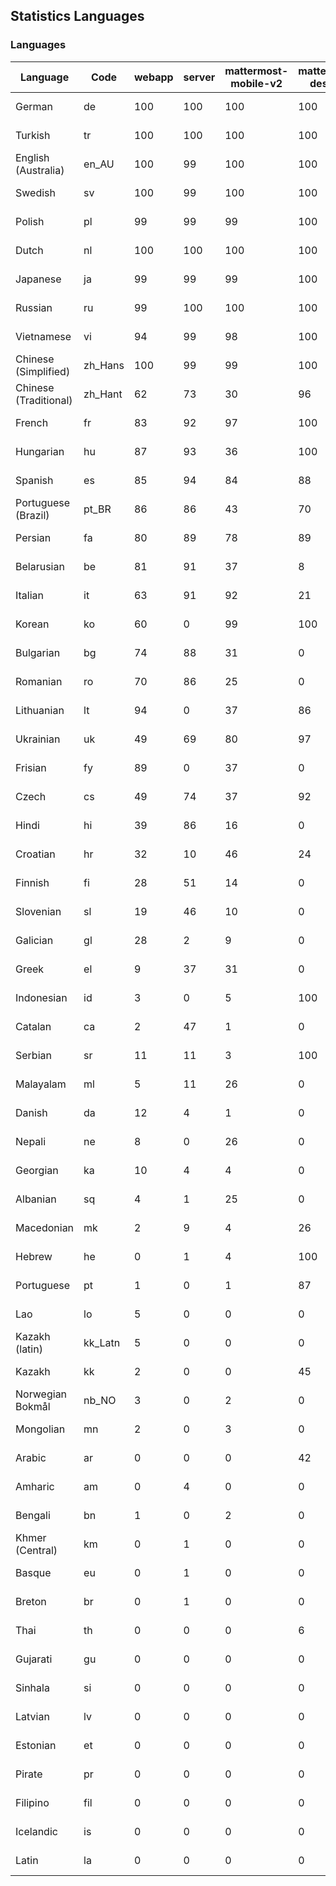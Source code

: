 ## Statistics Languages ##
###  Languages  ###
|Language|Code|webapp|server|mattermost-mobile-v2|mattermost-desktop|playbook-webapp|calls-webapp|Total|Last Modified|
|---|---|---|---|---|---|---|---|---|---|
|German|de| 100| 100| 100| 100| 0| 100| 100|2023-11-08T12:50:28.180000Z|
|Turkish|tr| 100| 100| 100| 100| 0| 100| 100|2023-11-10T09:30:47.738407Z|
|English (Australia)|en_AU| 100| 99| 100| 100| 0| 0| 99|2023-11-08T08:47:49.854184Z|
|Swedish|sv| 100| 99| 100| 100| 0| 100| 99|2023-11-07T11:56:42.195155Z|
|Polish|pl| 99| 99| 99| 100| 0| 100| 99|2023-11-07T11:56:11.261216Z|
|Dutch|nl| 100| 100| 100| 100| 0| 100| 99|2023-11-09T16:27:42.183118Z|
|Japanese|ja| 99| 99| 99| 100| 0| 100| 99|2023-11-07T11:55:22.369856Z|
|Russian|ru| 99| 100| 100| 100| 0| 76| 96|2023-11-10T08:43:56.751886Z|
|Vietnamese|vi| 94| 99| 98| 100| 0| 100| 96|2023-11-07T11:56:55.037592Z|
|Chinese (Simplified)|zh_Hans| 100| 99| 99| 100| 0| 100| 95|2023-11-08T01:23:53.836825Z|
|Chinese (Traditional)|zh_Hant| 62| 73| 30| 96| 0| 4| 88|2023-11-07T11:57:01.558430Z|
|French|fr| 83| 92| 97| 100| 0| 59| 84|2023-11-07T11:54:47.210572Z|
|Hungarian|hu| 87| 93| 36| 100| 0| 0| 83|2023-11-07T11:55:08.944580Z|
|Spanish|es| 85| 94| 84| 88| 0| 28| 81|2023-11-07T11:54:29.262462Z|
|Portuguese (Brazil)|pt_BR| 86| 86| 43| 70| 0| 100| 81|2023-11-07T11:56:17.598008Z|
|Persian|fa| 80| 89| 78| 89| 0| 0| 77|2023-11-07T11:54:38.516761Z|
|Belarusian|be| 81| 91| 37| 8| 0| 0| 76|2023-11-07T11:53:57.913596Z|
|Italian|it| 63| 91| 92| 21| 0| 24| 71|2023-11-07T11:55:18.935759Z|
|Korean|ko| 60| 0| 99| 100| 0| 100| 71|2023-11-07T11:55:37.810708Z|
|Bulgarian|bg| 74| 88| 31| 0| 0| 0| 70|2023-11-07T11:54:00.999613Z|
|Romanian|ro| 70| 86| 25| 0| 0| 0| 67|2023-11-07T11:56:23.766179Z|
|Lithuanian|lt| 94| 0| 37| 86| 0| 89| 63|2023-10-29T10:03:03.456834Z|
|Ukrainian|uk| 49| 69| 80| 97| 0| 0| 59|2023-11-07T11:56:51.932735Z|
|Frisian|fy| 89| 0| 37| 0| 0| 0| 57|2023-10-29T10:01:44.335093Z|
|Czech|cs| 49| 74| 37| 92| 0| 100| 54|2023-11-07T11:54:13.472359Z|
|Hindi|hi| 39| 86| 16| 0| 0| 0| 47|2023-11-07T11:55:02.737659Z|
|Croatian|hr| 32| 10| 46| 24| 0| 100| 33|2023-11-08T17:18:13.810090Z|
|Finnish|fi| 28| 51| 14| 0| 0| 0| 32|2023-11-07T11:54:41.624252Z|
|Slovenian|sl| 19| 46| 10| 0| 0| 0| 23|2023-11-07T11:56:33.053821Z|
|Galician|gl| 28| 2| 9| 0| 0| 0| 18|2023-10-29T10:01:48.607596Z|
|Greek|el| 9| 37| 31| 0| 0| 0| 18|2023-10-09T15:20:58.196617Z|
|Indonesian|id| 3| 0| 5| 100| 0| 0| 14|2023-11-07T11:55:12.955118Z|
|Catalan|ca| 2| 47| 1| 0| 0| 0| 13|2023-11-07T11:54:10.087147Z|
|Serbian|sr| 11| 11| 3| 100| 0| 0| 12|2023-10-24T20:58:17.537255Z|
|Malayalam|ml| 5| 11| 26| 0| 0| 0| 9|2023-10-24T20:55:57.621229Z|
|Danish|da| 12| 4| 1| 0| 0| 0| 8|2023-10-09T15:20:58.185551Z|
|Nepali|ne| 8| 0| 26| 0| 0| 0| 7|2023-10-09T15:20:58.498015Z|
|Georgian|ka| 10| 4| 4| 0| 0| 0| 7|2023-10-24T20:54:15.658025Z|
|Albanian|sq| 4| 1| 25| 0| 0| 0| 5|2023-10-25T09:51:18.065259Z|
|Macedonian|mk| 2| 9| 4| 26| 0| 0| 5|2023-10-27T10:06:30.928518Z|
|Hebrew|he| 0| 1| 4| 100| 0| 0| 4|2023-10-27T10:05:31.342590Z|
|Portuguese|pt| 1| 0| 1| 87| 0| 0| 4|2023-10-30T05:05:57.136879Z|
|Lao|lo| 5| 0| 0| 0| 0| 0| 3|2023-10-09T15:20:58.408506Z|
|Kazakh (latin)|kk_Latn| 5| 0| 0| 0| 0| 0| 3|2023-10-24T20:54:35.554803Z|
|Kazakh|kk| 2| 0| 0| 45| 0| 0| 3|2023-10-24T20:54:25.468925Z|
|Norwegian Bokmål|nb_NO| 3| 0| 2| 0| 0| 0| 2|2023-10-24T20:56:17.583395Z|
|Mongolian|mn| 2| 0| 3| 0| 0| 0| 2|2023-10-09T15:20:58.474766Z|
|Arabic|ar| 0| 0| 0| 42| 0| 0| 1|2023-10-09T15:20:58.462991Z|
|Amharic|am| 0| 4| 0| 0| 0| 0| 1|2023-10-09T15:20:58.102825Z|
|Bengali|bn| 1| 0| 2| 0| 0| 0| 1|2023-10-09T15:20:58.129127Z|
|Khmer (Central)|km| 0| 1| 0| 0| 0| 0| 0|2023-10-09T15:20:58.389365Z|
|Basque|eu| 0| 1| 0| 0| 0| 0| 0|2023-10-09T15:20:58.220029Z|
|Breton|br| 0| 1| 0| 0| 0| 0| 0|2023-10-09T15:20:58.146710Z|
|Thai|th| 0| 0| 0| 6| 0| 0| 0|2023-10-09T15:20:58.586605Z|
|Gujarati|gu| 0| 0| 0| 0| 0| 0| 0|2023-10-09T15:20:58.279932Z|
|Sinhala|si| 0| 0| 0| 0| 0| 0| 0|2023-10-09T15:20:58.537638Z|
|Latvian|lv| 0| 0| 0| 0| 0| 0| 0|2023-10-09T15:20:58.426415Z|
|Estonian|et| 0| 0| 0| 0| 0| 0| 0|2023-10-09T15:20:58.209138Z|
|Pirate|pr| 0| 0| 0| 0| 0| 0| 0|2023-10-09T15:20:58.506339Z|
|Filipino|fil| 0| 0| 0| 0| 0| 0| 0|2023-10-09T15:20:58.242109Z|
|Icelandic|is| 0| 0| 0| 0| 0| 0| 0|2023-10-09T15:20:58.340445Z|
|Latin|la| 0| 0| 0| 0| 0| 0| 0|2023-10-09T15:20:58.399153Z|
